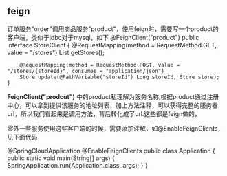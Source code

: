 ## feign
订单服务"order"调用商品服务"product"，使用feign时，需要写一个product的客户端，类似于jdbc对于mysql，如下
    @FeignClient("product")
    public interface StoreClient {
        @RequestMapping(method = RequestMethod.GET, value = "/stores")
        List<Store> getStores();
        
        @RequestMapping(method = RequestMethod.POST, value = "/stores/{storeId}", consumes = "application/json")
        Store update(@PathVariable("storeId") Long storeId, Store store);
    }
    
**FeignClient("prodcut")** 中的product私理解为服务名称,根据product通过注册中心，可以拿到提供该服务的地址列表，加上方法注释，可以获得完整的服务器url，所以我们看起来是调用方法，背后转化成了url.这些都是feign做的，

零外一些服务使用这些客户端的时候，需要添加注解，如@EnableFeignClients，见下面代码

  @SpringCloudApplication
  @EnableFeignClients
  public class Application {
      public static void main(String[] args) {
          SpringApplication.run(Application.class, args);
      }
  }
